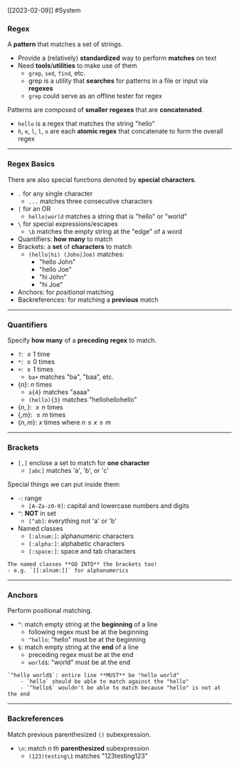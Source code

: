 [[2023-02-09]] #System 

### Regex
A **pattern** that matches a set of strings.
- Provide a (relatively) **standardized** way to perform **matches** on text
- Need **tools**/**utilities** to make use of them
	- `grep`, `sed`, `find`, etc.
	- grep is a utility that **searches** for patterns in a file or input via **regexes**
	- `grep` could serve as an offline tester for regex

Patterns are composed of **smaller** **regexes** that are **concatenated**.
- `hello` is a regex that matches the string "hello"
- `h`, `e`, `l`, `l`, `o` are each **atomic regex** that concatenate to form the overall regex

---

### Regex Basics
There are also special functions denoted by **special** **characters**.
- `.` for any single character
	- `...` matches three consecutive characters
- `|` for an OR
	- `hello|world` matches a string that is "hello" or "world"
- `\`  for special expressions/escapes
	- `\b` matches the empty string at the "edge" of a word
- Quantifiers: **how** **many** to match
- Brackets: a **set** of **characters** to match
	- `(hello|hi) (John|Joe)` matches:
		- "hello John"
		- "hello Joe"
		- "hi John"
		- "hi Joe"
- Anchors: for *positional* matching
- Backreferences: for matching a **previous** match

---

### Quantifiers
Specify **how many** of a **preceding** **regex** to match.
- `?`: $\le 1$ time
- `*`: $\ge0$ times
- `+`: $\ge1$ times
	- `ba+` matches "ba", "baa", etc.
- $\{n\}$: $n$ times
	- `a{4}` matches "aaaa"
	- `(hello){3}` matches "hellohellohello"
- $\{n,\}$: $\ge n$ times
- $\{,m\}$: $\le m$ times
- $\{n,m\}$: $x$ times where $n\le x\le m$

---

### Brackets
- `[,]` enclose a set to match for **one character**
	- `[abc]` matches 'a', 'b', or 'c'

Special things we can put inside them:
- `-`: range
	- `[A-Za-z0-9]`: capital and lowercase numbers and digits
- `^`: **NOT** in set
	- `[^ab]`: everything not 'a' or 'b'
- Named classes
	- `[:alnum:]`: alphanumeric characters
	- `[:alpha:]`: alphabetic characters
	- `[:space:]`: space and tab characters

```ad-warning
The named classes **GO INTO** the brackets too!
- e.g. `[[:alnum:]]` for alphanumerics
```

---

### Anchors
Perform positional matching.
- `^`: match empty string at the **beginning** of a line
	- following regex must be at the beginning
	- `^hello`: "hello" must be at the beginning
- `$`: match empty string at the **end** of a line
	- preceding regex must be at the end
	- `world$`: "world" must be at the end

```ad-example
`^hello world$`: entire line **MUST** be "hello world"
	- `hello` should be able to match against the "hello"
	- `^hello$` wouldn't be able to match because "hello" is not at the end
```

---

### Backreferences
Match previous parenthesized `()` subexpression.
- `\n`: match $n$ th **parenthesized** subexpression
	- `(123)testing\1` matches "123testing123"